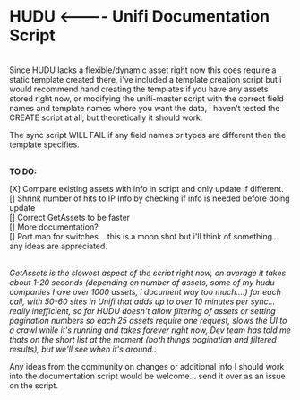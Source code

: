 <h1>HUDU <---- Unifi Documentation Script</h1><br>
Since HUDU lacks a flexible/dynamic asset right now this does require a static template created there, i've included a template creation script but i would recommend hand creating the templates if you have any assets stored right now, or modifying the unifi-master script with the correct field names and template names where you want the data, i haven't tested the CREATE script at all, but theoretically it should work.<br>

The sync script WILL FAIL if any field names or types are different then the template specifies.<br><br>

<b>TO DO:<br></b>

[X] Compare existing assets with info in script and only update if different.<br>
[] Shrink number of hits to IP Info by checking if info is needed before doing update<br>
[] Correct GetAssets to be faster<br>
[] More documentation?<br>
[] Port map for switches... this is a moon shot but i'll think of something... any ideas are appreciated. <br><br>

<i>GetAssets is the slowest aspect of the script right now, on average it takes about 1-20 seconds (depending on number of assets, some of my hudu companies have over 1000 assets, i document way too much....) for each call, with 50-60 sites in Unifi that adds up to over 10 minutes per sync... really inefficient, so far HUDU doesn't allow filtering of assets or setting pagination numbers so each 25 assets require one request, slows the UI to a crawl while it's running and takes forever right now, Dev team has told me thats on the short list at the moment (both things pagination and filtered results), but we'll see when it's around..</i><br>

Any ideas from the community on changes or additional info I should work into the documentation script would be welcome... send it over as an issue on the script.

